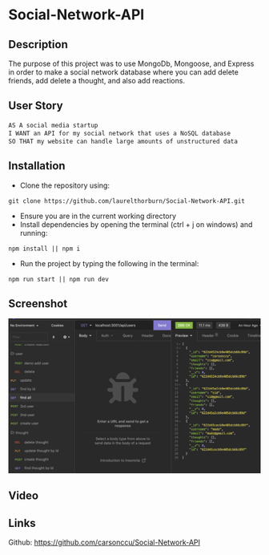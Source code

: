 # Social-Network-API

## Description 
The purpose of this project was to use MongoDb, Mongoose, and Express in order to make a social network database where you can add delete friends, add delete a thought, and also add reactions. 

## User Story
```
AS A social media startup
I WANT an API for my social network that uses a NoSQL database
SO THAT my website can handle large amounts of unstructured data

```

## Installation
* Clone the repository using:
```
git clone https://github.com/laurelthorburn/Social-Network-API.git
```
* Ensure you are in the current working directory
* Install dependencies by opening the terminal (ctrl + j on windows) and running:
```
npm install || npm i
```
* Run the project by typing the following in the terminal:
```
npm run start || npm run dev 
```
## Screenshot
![Screenshot of insomnia](media/screenshot.png)

## Video

## Links

Github: https://github.com/carsonccu/Social-Network-API


